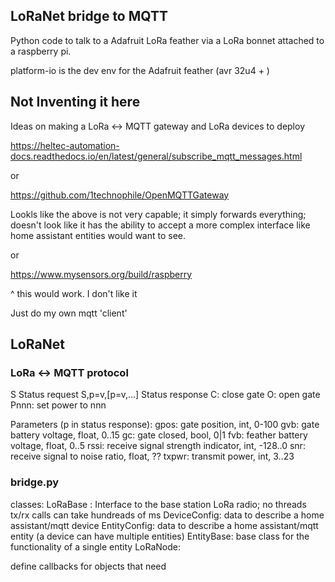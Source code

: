 ## LoRaNet bridge to MQTT

Python code to talk to a Adafruit LoRa feather via a LoRa bonnet attached to a raspberry pi.

platform-io is the dev env for the Adafruit feather (avr 32u4 + )



## Not Inventing it here


Ideas on making a LoRa <-> MQTT gateway and LoRa devices to deploy

https://heltec-automation-docs.readthedocs.io/en/latest/general/subscribe_mqtt_messages.html

or 

https://github.com/1technophile/OpenMQTTGateway

Lookls like the above is not very capable; it simply forwards everything; doesn't look like it has the ability to accept a more complex interface
like home assistant entities would want to see.

or

https://www.mysensors.org/build/raspberry

^ this would work. I don't like it

Just do my own mqtt 'client'

## LoRaNet 

### LoRa <-> MQTT protocol


S   Status request
S,p=v,[p=v,...] Status response
C: close gate
O: open gate
Pnnn: set power to nnn

Parameters (p in status response):
gpos: gate position, int,  0-100
gvb:  gate battery voltage, float, 0..15
gc:   gate closed, bool, 0|1
fvb:  feather battery voltage, float, 0..5 
rssi: receive signal strength indicator, int, -128..0
snr:  receive signal to noise ratio, float, ??
txpwr: transmit power, int, 3..23

### bridge.py

classes:
    LoRaBase : Interface to the base station LoRa radio; no threads tx/rx calls can take hundreads of ms
    DeviceConfig: data to describe a home assistant/mqtt device
    EntityConfig: data to describe a home assistant/mqtt entity (a device can have multiple entities)
    EntityBase: base class for the functionality of a single entity
    LoRaNode: 

define callbacks for objects that need